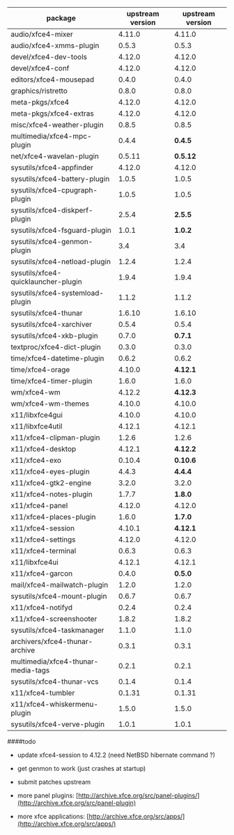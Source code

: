 package  | upstream version | upstream version 
---------|----------------|----------------
audio/xfce4-mixer | 4.11.0| 4.11.0
audio/xfce4-xmms-plugin | 0.5.3| 0.5.3
devel/xfce4-dev-tools | 4.12.0| 4.12.0
devel/xfce4-conf | 4.12.0| 4.12.0
editors/xfce4-mousepad | 0.4.0| 0.4.0
graphics/ristretto | 0.8.0| 0.8.0
meta-pkgs/xfce4 | 4.12.0| 4.12.0
meta-pkgs/xfce4-extras | 4.12.0| 4.12.0
misc/xfce4-weather-plugin | 0.8.5| 0.8.5
multimedia/xfce4-mpc-plugin| 0.4.4| **0.4.5**
net/xfce4-wavelan-plugin| 0.5.11| **0.5.12**
sysutils/xfce4-appfinder| 4.12.0| 4.12.0
sysutils/xfce4-battery-plugin| 1.0.5| 1.0.5
sysutils/xfce4-cpugraph-plugin| 1.0.5| 1.0.5
sysutils/xfce4-diskperf-plugin| 2.5.4| **2.5.5**
sysutils/xfce4-fsguard-plugin| 1.0.1| **1.0.2**
sysutils/xfce4-genmon-plugin| 3.4| 3.4
sysutils/xfce4-netload-plugin| 1.2.4| 1.2.4
sysutils/xfce4-quicklauncher-plugin| 1.9.4| 1.9.4
sysutils/xfce4-systemload-plugin| 1.1.2| 1.1.2
sysutils/xfce4-thunar| 1.6.10| 1.6.10
sysutils/xfce4-xarchiver| 0.5.4| 0.5.4
sysutils/xfce4-xkb-plugin| 0.7.0| **0.7.1**
textproc/xfce4-dict-plugin| 0.3.0| 0.3.0
time/xfce4-datetime-plugin| 0.6.2| 0.6.2
time/xfce4-orage|4.10.0|**4.12.1**
time/xfce4-timer-plugin|1.6.0|1.6.0
wm/xfce4-wm| 4.12.2| **4.12.3**
wm/xfce4-wm-themes| 4.10.0| 4.10.0
x11/libxfce4gui| 4.10.0| 4.10.0
x11/libxfce4util| 4.12.1| 4.12.1
x11/xfce4-clipman-plugin| 1.2.6| 1.2.6
x11/xfce4-desktop| 4.12.1| **4.12.2**
x11/xfce4-exo| 0.10.4| **0.10.6**
x11/xfce4-eyes-plugin|4.4.3|**4.4.4**
x11/xfce4-gtk2-engine|3.2.0|3.2.0
x11/xfce4-notes-plugin|1.7.7|**1.8.0**
x11/xfce4-panel| 4.12.0| 4.12.0
x11/xfce4-places-plugin|1.6.0|**1.7.0**
x11/xfce4-session|4.10.1|**4.12.1**
x11/xfce4-settings|4.12.0|4.12.0
x11/xfce4-terminal|0.6.3|0.6.3
x11/libxfce4ui | 4.12.1| 4.12.1
x11/xfce4-garcon | 0.4.0| **0.5.0**
mail/xfce4-mailwatch-plugin | 1.2.0| 1.2.0
sysutils/xfce4-mount-plugin | 0.6.7| 0.6.7
x11/xfce4-notifyd | 0.2.4| 0.2.4
x11/xfce4-screenshooter | 1.8.2 | 1.8.2 
sysutils/xfce4-taskmanager | 1.1.0| 1.1.0
archivers/xfce4-thunar-archive | 0.3.1| 0.3.1
multimedia/xfce4-thunar-media-tags | 0.2.1| 0.2.1
sysutils/xfce4-thunar-vcs | 0.1.4| 0.1.4
x11/xfce4-tumbler | 0.1.31| 0.1.31
x11/xfce4-whiskermenu-plugin | 1.5.0| 1.5.0
sysutils/xfce4-verve-plugin | 1.0.1| 1.0.1

####todo

- update xfce4-session to 4.12.2 (need NetBSD hibernate command ?)

- get genmon to work (just crashes at startup)

- submit patches upstream

- more panel plugins: [http://archive.xfce.org/src/panel-plugins/](http://archive.xfce.org/src/panel-plugin)

- more xfce applications: [http://archive.xfce.org/src/apps/](http://archive.xfce.org/src/apps/)
